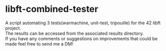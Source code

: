 # libft-combined-tester  
A script automating 3 tests(warmachine, unit-test, tripouille) for the 42 libft project.  
The results can be accessed from the associated results directory.  
If you have any comments or suggestions on improvements that could be made feel free to send me a DM!  

